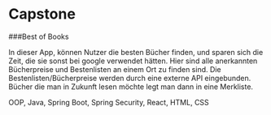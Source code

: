 # Capstone

###Best of Books

In dieser App, können Nutzer die besten Bücher finden, und sparen sich die Zeit, die sie sonst bei google verwendet hätten. Hier sind alle anerkannten Bücherpreise und Bestenlisten an einem Ort zu finden sind. Die Bestenlisten/Bücherpreise werden durch eine externe API eingebunden. Bücher die man in Zukunft lesen möchte legt man dann in eine Merkliste.

OOP, Java, Spring Boot, Spring Security, React, HTML, CSS


